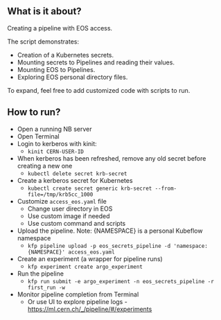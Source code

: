 ## What is it about?

Creating a pipeline with EOS access.  

The script demonstrates:
- Creation of a Kubernetes secrets.  
- Mounting secrets to Pipelines and reading their values.  
- Mounting EOS to Pipelines.  
- Exploring EOS personal directory files.  

To expand, feel free to add customized code with scripts to run.

## How to run?

- Open a running NB server
- Open Terminal
- Login to kerberos with kinit:   
  - `kinit CERN-USER-ID`  
- When kerberos has been refreshed, remove any old secret before creating a new one
  - `kubectl delete secret krb-secret`
- Create a kerberos secret for Kubernetes
  - `kubectl create secret generic krb-secret --from-file=/tmp/krb5cc_1000`
- Customize `access_eos.yaml` file
  - Change user directory in EOS
  - Use custom image if needed
  - Use custom command and scripts
- Upload the pipeline. Note: {NAMESPACE} is a personal Kubeflow namespace
  - `kfp pipeline upload -p eos_secrets_pipeline -d 'namespace: {NAMESPACE}' access_eos.yaml`
- Create an experiment (a wrapper for pipeline runs)
  - `kfp experiment create argo_experiment`
- Run the pipeline
  - `kfp run submit -e argo_experiment -n eos_secrets_pipeline -r first_run -w`
- Monitor pipeline completion from Terminal
  - Or use UI to explore pipeline logs - https://ml.cern.ch/_/pipeline/#/experiments
